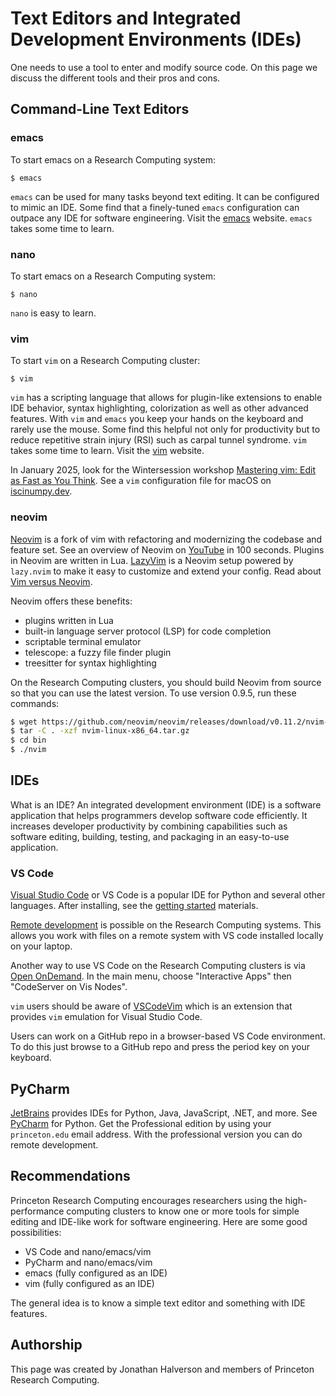 # Text Editors and Integrated Development Environments (IDEs)

One needs to use a tool to enter and modify source code. On this page we discuss the different tools and their pros and cons.

## Command-Line Text Editors

### emacs

To start emacs on a Research Computing system:

```
$ emacs
```

`emacs` can be used for many tasks beyond text editing. It can be configured to mimic an IDE. Some find that a finely-tuned `emacs` configuration can outpace any IDE for software engineering. Visit the [emacs](https://www.gnu.org/software/emacs/) website. `emacs` takes some time to learn.

### nano

To start emacs on a Research Computing system:

```
$ nano
```

`nano` is easy to learn.

### vim

To start `vim` on a Research Computing cluster:

```
$ vim
```

`vim` has a scripting language that allows for plugin-like extensions to enable IDE behavior, syntax highlighting, colorization as well as other advanced features. With `vim` and `emacs` you keep your hands on the keyboard and rarely use the mouse. Some find this helpful not only for productivity but to reduce repetitive strain injury (RSI) such as carpal tunnel syndrome. `vim` takes some time to learn. Visit the [vim](https://www.vim.org/) website.

In January 2025, look for the Wintersession workshop [Mastering vim: Edit as Fast as You Think](https://github.com/troycomi/intermediate-vim). See a `vim` configuration file for macOS on [iscinumpy.dev](https://iscinumpy.dev/post/setup-a-new-mac/).

### neovim

[Neovim](https://neovim.io/) is a fork of vim with refactoring and modernizing the codebase and feature set. See an overview of Neovim on [YouTube](https://www.youtube.com/watch?v=c4OyfL5o7DU) in 100 seconds. Plugins in Neovim are written in Lua. [LazyVim](https://www.lazyvim.org/) is a Neovim setup powered by `lazy.nvim` to make it easy to customize and extend your config. Read about [Vim versus Neovim](https://lazyvim-ambitious-devs.phillips.codes/course/chapter-1/).

Neovim offers these benefits:

- plugins written in Lua  
- built-in language server protocol (LSP) for code completion
- scriptable terminal emulator
- telescope: a fuzzy file finder plugin
- treesitter for syntax highlighting

On the Research Computing clusters, you should build Neovim from source so that you can use the latest version. To use version 0.9.5, run these commands: 

```bash
$ wget https://github.com/neovim/neovim/releases/download/v0.11.2/nvim-linux-x86_64.tar.gz
$ tar -C . -xzf nvim-linux-x86_64.tar.gz
$ cd bin
$ ./nvim
```

## IDEs

What is an IDE? An integrated development environment (IDE) is a software application that helps programmers develop software code efficiently. It increases developer productivity by combining capabilities such as software editing, building, testing, and packaging in an easy-to-use application.

### VS Code

[Visual Studio Code](https://code.visualstudio.com/) or VS Code is a popular IDE for Python and several other languages. After installing, see the [getting started](https://code.visualstudio.com/docs/?dv=osx) materials.

[Remote development](https://researchcomputing.princeton.edu/support/knowledge-base/vs-code) is possible on the Research Computing systems. This allows you work with files on a remote system with VS code installed locally on your laptop.

Another way to use VS Code on the Research Computing clusters is via [Open OnDemand](https://researchcomputing.princeton.edu/support/knowledge-base/connect-web). In the main menu, choose "Interactive Apps" then "CodeServer on Vis Nodes".

`vim` users should be aware of [VSCodeVim](https://marketplace.visualstudio.com/items?itemName=vscodevim.vim) which is an extension that provides `vim` emulation for Visual Studio Code.

Users can work on a GitHub repo in a browser-based VS Code environment. To do this just browse to a GitHub repo and press the period key on your keyboard.

## PyCharm

[JetBrains](https://www.jetbrains.com/) provides IDEs for Python, Java, JavaScript, .NET, and more. See [PyCharm](https://www.jetbrains.com/pycharm/) for Python. Get the Professional edition by using your `princeton.edu` email address. With the professional version you can do remote development.

## Recommendations

Princeton Research Computing encourages researchers using the high-performance computing clusters to know one or more tools for simple editing and IDE-like work for software engineering. Here are some good possibilities:

- VS Code and nano/emacs/vim
- PyCharm and nano/emacs/vim
- emacs (fully configured as an IDE)
- vim (fully configured as an IDE)

The general idea is to know a simple text editor and something with IDE features.

## Authorship

This page was created by Jonathan Halverson and members of Princeton Research Computing.
